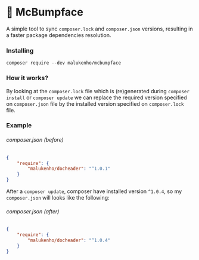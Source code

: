 :fallen_leaf: McBumpface
========================

A  simple tool  to  sync `composer.lock`  and `composer.json`  versions,
resulting in a faster package dependencies resolution.

### Installing

```
composer require --dev malukenho/mcbumpface
```

### How it works?

By looking  at the  `composer.lock` file  which is  (re)generated during
`composer  install` or  `composer update`  we can  replace the  required
version  specified  on `composer.json`  file  by  the installed  version
specified on `composer.lock` file.

### Example

###### composer.json (before)

```json
{
    "require": {
        "malukenho/docheader": "^1.0.1"
    }
}
```

After a `composer update`, composer  have installed version `^1.0.4`, so
my `composer.json` will looks like the following:

###### composer.json (after)

```json
{
    "require": {
        "malukenho/docheader": "^1.0.4"
    }
}
```
